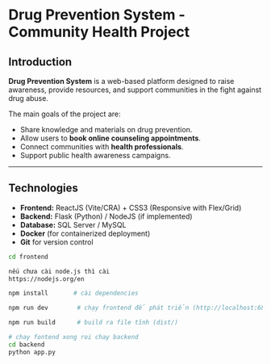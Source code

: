 # Drug Prevention System - Community Health Project

## Introduction

**Drug Prevention System** is a web-based platform designed to raise awareness, provide resources, and support communities in the fight against drug abuse.

The main goals of the project are:

- Share knowledge and materials on drug prevention.
- Allow users to **book online counseling appointments**.
- Connect communities with **health professionals**.
- Support public health awareness campaigns.

---

## Technologies

- **Frontend:** ReactJS (Vite/CRA) + CSS3 (Responsive with Flex/Grid)
- **Backend:** Flask (Python) / NodeJS (if implemented)
- **Database:** SQL Server / MySQL
- **Docker** (for containerized deployment)
- **Git** for version control

```bash
cd frontend

nếu chưa cài node.js thì cài
https://nodejs.org/en

npm install       # cài dependencies

npm run dev        # chạy frontend để phát triển (http://localhost:6868)

npm run build      # build ra file tĩnh (dist/)

# chay fontend xong roi chay backend
cd backend
python app.py

```
